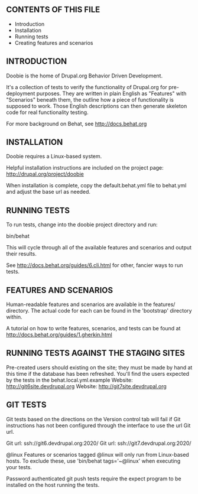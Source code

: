 
CONTENTS OF THIS FILE
---------------------

 * Introduction
 * Installation
 * Running tests
 * Creating features and scenarios

INTRODUCTION
------------
Doobie is the home of Drupal.org Behavior Driven Development.

It's a collection of tests to verify the functionality of Drupal.org for pre-
deployment purposes. They are written in plain English as "Features" with
"Scenarios" beneath them, the outline how a piece of functionality is supposed
to work. Those English descriptions can then generate skeleton code for real
functionality testing.

For more background on Behat, see http://docs.behat.org

INSTALLATION
------------
Doobie requires a Linux-based system.

Helpful installation instructions are included on the project page:
http://drupal.org/project/doobie

When installation is complete, copy the default.behat.yml file to behat.yml and adjust the base url as needed.

RUNNING TESTS
-------------
To run tests, change into the doobie project directory and run:

bin/behat

This will cycle through all of the available features and scenarios and output
their results.

See http://docs.behat.org/guides/6.cli.html for other, fancier ways to run tests.

FEATURES AND SCENARIOS
----------------------
Human-readable features and scenarios are available in the features/ directory.
The actual code for each can be found in the 'bootstrap' directory within.

A tutorial on how to write features, scenarios, and tests can be found at http://docs.behat.org/guides/1.gherkin.html

RUNNING TESTS AGAINST THE STAGING SITES
----------------------------------------

Pre-created users should existing on the site; they must be made by hand at this time if the database has been refreshed. You'll find the users expected by the tests in the behat.local.yml.example
Website: http://git6site.devdrupal.org
Website: http://git7site.devdrupal.org

GIT TESTS
---------

Git tests based on the directions on the Version control tab will fail if Git instructions has not been configured through the interface to use the url
Git url.

  Git url: ssh://git6.devdrupal.org:2020/
  Git url: ssh://git7.devdrupal.org:2020/

@linux 
Features or scenarios tagged @linux will only run from Linux-based hosts. To exclude these, use 'bin/behat tags='~@linux' when executing your tests.

Password authenticated git push tests require the expect program to be installed on the host running the tests.

